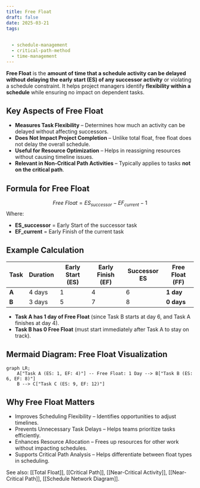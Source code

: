 ```yaml
---
title: Free Float
draft: false
date: 2025-03-21
tags:
  
  
  - schedule-management
  - critical-path-method
  - time-management
---
```


**Free Float** is the **amount of time that a schedule activity can be delayed without delaying the early start (ES) of any successor activity** or violating a schedule constraint. It helps project managers identify **flexibility within a schedule** while ensuring no impact on dependent tasks.

## **Key Aspects of Free Float**
- **Measures Task Flexibility** – Determines how much an activity can be delayed without affecting successors.
- **Does Not Impact Project Completion** – Unlike total float, free float does not delay the overall schedule.
- **Useful for Resource Optimization** – Helps in reassigning resources without causing timeline issues.
- **Relevant in Non-Critical Path Activities** – Typically applies to tasks **not on the critical path**.

## **Formula for Free Float**
$$
Free\ Float = ES_{successor} - EF_{current} - 1
$$
Where:
- **ES_successor** = Early Start of the successor task
- **EF_current** = Early Finish of the current task

## **Example Calculation**
| **Task** | **Duration** | **Early Start (ES)** | **Early Finish (EF)** | **Successor ES** | **Free Float (FF)** |
|---------|------------|-----------------|-----------------|-----------------|-----------------|
| **A**  | 4 days    | 1               | 4               | 6               | **1 day**       |
| **B**  | 3 days    | 5               | 7               | 8               | **0 days**      |

- **Task A has 1 day of Free Float** (since Task B starts at day 6, and Task A finishes at day 4).
- **Task B has 0 Free Float** (must start immediately after Task A to stay on track).

## **Mermaid Diagram: Free Float Visualization**
```mermaid
graph LR;
    A["Task A (ES: 1, EF: 4)"] -- Free Float: 1 Day --> B["Task B (ES: 6, EF: 8)"]
    B --> C["Task C (ES: 9, EF: 12)"]
```

## Why Free Float Matters

- Improves Scheduling Flexibility – Identifies opportunities to adjust timelines.
- Prevents Unnecessary Task Delays – Helps teams prioritize tasks efficiently.
- Enhances Resource Allocation – Frees up resources for other work without impacting schedules.
- Supports Critical Path Analysis – Helps differentiate between float types in scheduling.

See also: [[Total Float]], [[Critical Path]], [[Near-Critical Activity]], [[Near-Critical Path]], [[Schedule Network Diagram]].